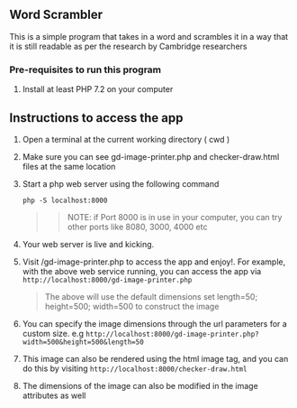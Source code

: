 ## Word Scrambler
This is a simple program that takes in a word and scrambles it in a way that it is still readable as per the research by Cambridge researchers

### Pre-requisites to run this program
1. Install at least PHP 7.2 on your computer

## Instructions to access the app
1. Open a terminal at the current working directory ( cwd )
2. Make sure you can see gd-image-printer.php and checker-draw.html files at the same location
3. Start a php web server using the following command
    
    `php -S localhost:8000`
    
    >> NOTE: if Port 8000 is in use in your computer, you can try other ports like 8080, 3000, 4000 etc
    
 4. Your web server is live and kicking. 
 5. Visit /gd-image-printer.php to access the app and enjoy!. For example, with the above web service running, you can access the app via
    `http://localhost:8000/gd-image-printer.php`
    > The above will use the default dimensions set length=50; height=500; width=500 to construct the image
 6. You can specify the image dimensions through the url parameters for a custom size. e.g
     `http://localhost:8000/gd-image-printer.php?width=500&height=500&length=50`
    
 7. This image can also be rendered using the html image tag, and you can do this by visiting
    `http://localhost:8000/checker-draw.html`
 8. The dimensions of the image can also be modified in the image attributes as well